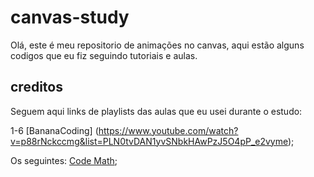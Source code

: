 ﻿# canvas-study

Olá, este é meu repositorio de animações no canvas, aqui estão alguns codigos que eu fiz seguindo tutoriais e aulas.

## creditos

Seguem aqui links de playlists das aulas que eu usei durante o estudo:

1-6 [BananaCoding] (https://www.youtube.com/watch?v=p88rNckccmg&list=PLN0tvDAN1yvSNbkHAwPzJ5O4pP_e2vyme);

Os seguintes: [Code Math](https://www.youtube.com/watch?v=zm9bqSSiIdo&list=PL7wAPgl1JVvUEb0dIygHzO4698tmcwLk9);
